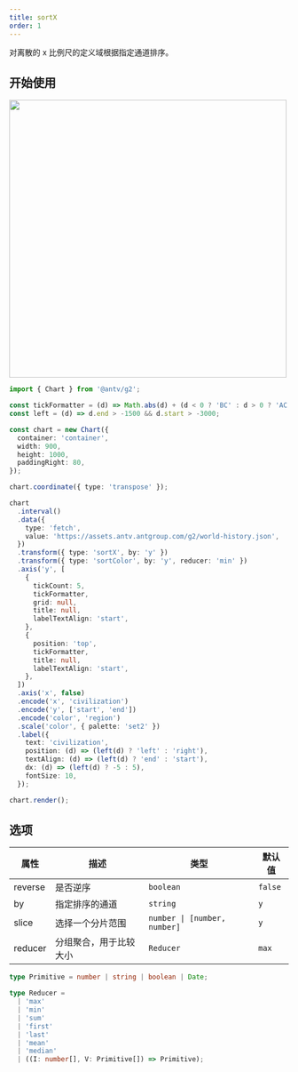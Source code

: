 ```yaml
---
title: sortX
order: 1
---
```


对离散的 x 比例尺的定义域根据指定通道排序。

## 开始使用

<img src="https://mdn.alipayobjects.com/huamei_qa8qxu/afts/img/A*TehBRbDnoIkAAAAAAAAAAAAADmJ7AQ/original" width="500" />

```ts
import { Chart } from '@antv/g2';

const tickFormatter = (d) => Math.abs(d) + (d < 0 ? 'BC' : d > 0 ? 'AC' : '');
const left = (d) => d.end > -1500 && d.start > -3000;

const chart = new Chart({
  container: 'container',
  width: 900,
  height: 1000,
  paddingRight: 80,
});

chart.coordinate({ type: 'transpose' });

chart
  .interval()
  .data({
    type: 'fetch',
    value: 'https://assets.antv.antgroup.com/g2/world-history.json',
  })
  .transform({ type: 'sortX', by: 'y' })
  .transform({ type: 'sortColor', by: 'y', reducer: 'min' })
  .axis('y', [
    {
      tickCount: 5,
      tickFormatter,
      grid: null,
      title: null,
      labelTextAlign: 'start',
    },
    {
      position: 'top',
      tickFormatter,
      title: null,
      labelTextAlign: 'start',
    },
  ])
  .axis('x', false)
  .encode('x', 'civilization')
  .encode('y', ['start', 'end'])
  .encode('color', 'region')
  .scale('color', { palette: 'set2' })
  .label({
    text: 'civilization',
    position: (d) => (left(d) ? 'left' : 'right'),
    textAlign: (d) => (left(d) ? 'end' : 'start'),
    dx: (d) => (left(d) ? -5 : 5),
    fontSize: 10,
  });

chart.render();
```

## 选项

| 属性               | 描述                                           | 类型                               | 默认值                 |
|-------------------|------------------------------------------------|-----------------------------------|-----------------------|
| reverse           | 是否逆序                                        | `boolean`                        | `false`               |  
| by                | 指定排序的通道                                   | `string`                          | `y`                   |
| slice             | 选择一个分片范围                                  | `number \| [number, number]`      | `y`                   |
| reducer           | 分组聚合，用于比较大小                             | `Reducer`                         | `max`                 |

```ts
type Primitive = number | string | boolean | Date;

type Reducer =
  | 'max'
  | 'min'
  | 'sum'
  | 'first'
  | 'last'
  | 'mean'
  | 'median'
  | ((I: number[], V: Primitive[]) => Primitive);
```
